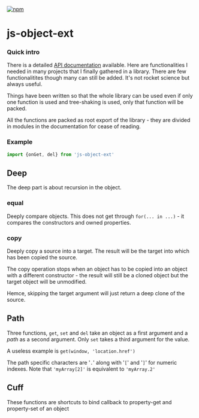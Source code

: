 [![npm](https://img.shields.io/npm/v/js-object-ext.svg)](https://www.npmjs.com/package/js-object-ext)
# js-object-ext

### Quick intro
There is a detailed [API documentation](https://rawcdn.githack.com/eddow/js-object-ext/master/docs/index.html) available.
Here are functionalities I needed in many projects that I finally gathered in a library. There are few functionalitites though many can still be added. It's not rocket science but always useful.

Things have been written so that the whole library can be used even if only one function is used and tree-shaking is used, only that function will be packed.

All the functions are packed as root export of the library - they are divided in modules in the documentation for cease of reading.

### Example
```typescript
import {onGet, del} from 'js-object-ext'
```

## Deep
The deep part is about recursion in the object.
### equal
Deeply compare objects. This does not get through `for(... in ...)` - it compares the constructors and owned properties.
### copy
Deeply copy a source into a target. The result will be the target into which has been copied the source.

The copy operation stops when an object has to be copied into an object with a different constructor - the result will still be a cloned object but the target object will be unmodified.

Hemce, skipping the target argument will just return a deep clone of the source.

## Path
Three functions, `get`, `set` and `del` take an object as a first argument and a *path* as a second argument. Only `set` takes a third argument for the value.

A useless example is `get(window, 'location.href')`

The path specific characters are '`.`' along with '`[`' and '`]`' for numeric indexes. Note that `'myArray[2]'` is equivalent to `'myArray.2'`

## Cuff
These functions are shortcuts to bind callback to property-get and property-set of an object